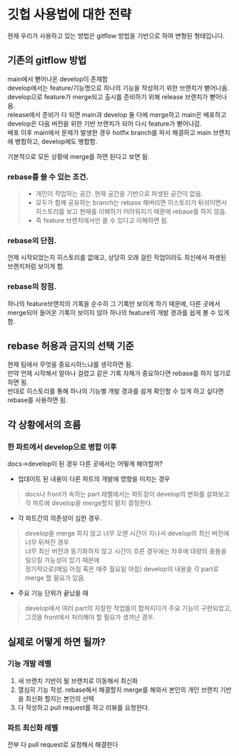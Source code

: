 # 깃헙 사용법에 대한 전략  
현재 우리가 사용하고 있는 방법은 gitflow 방법을 기반으로 하여 변형된 형태입니다.  

## 기존의 gitflow 방법
main에서 뻗어나온 develop이 존재함  
develop에서는 feature/기능명으로 하나의 기능을 작성하기 위한 브랜치가 뻗어나옴.  
develop으로 feature가 merge되고 출시를 준비하기 위해 release 브랜치가 뻗어나옴.  
release에서 준비가 다 되면 main과 develop 둘 다에 merge하고 main은 배포하고 develop은 다음 버전을 위한 기반 브랜치가 되어 다시 feature가 뻗어나감.  
배포 이후 main에서 문제가 발생한 경우 hotfix branch를 파서 해결하고 main 브랜치에 병합하고, develop에도 병합함.

기본적으로 모든 상황에 merge를 하면 된다고 보면 됨.  

### rebase를 쓸 수 있는 조건.
> - 개인이 작업하는 공간.
현재 공간을 기반으로 파생된 공간이 없음.  
> - 모두가 함께 공유하는 branch는 rebase 해버리면 히스토리가 뒤섞이면서 히스토리를 보고 현재를 이해하기 어려워지기 때문에 rebase를 하지 않음.  
> - 즉 feature 브랜치에서만 쓸 수 있다고 이해하면 됨.  

### rebase의 단점.  
언제 시작되었는지 히스토리를 없애고, 상당히 오래 걸린 작업이라도 최신에서 파생된 브랜치처럼 보이게 함.

### rebase의 장점.  
하나의 feature브랜치의 기록을 순수히 그 기록만 보이게 하기 때문에, 다른 곳에서 merge되어 들어온 기록이 보이지 않아 하나의 feature의 개발 경과를 쉽게 볼 수 있게 함.  

## rebase 허용과 금지의 선택 기준  
현재 팀에서 무엇을 중요시하느냐를 생각하면 됨.  
만약 언제 시작해서 얼마나 걸렸고 같은 기록 자체가 중요하다면 rebase를 하지 않기로 하면 됨.  
반대로 히스토리를 통해 하나의 기능별 개발 경과를 쉽게 확인할 수 있게 하고 싶다면 rebase를 사용하면 됨.


## 각 상황에서의 흐름

### 한 파트에서 develop으로 병합 이후

docs->develop이 된 경우 다른 곳에서는 어떻게 해야할까?  

- 업데이트 된 내용이 다른 파트의 개발에 영향을 미치는 경우  
> docs나 front가 속하는 part 레벨에서는 파트장이 develop의 변화를 살펴보고 각 파트에 develop을 merge할지 말지 결정한다.

- 각 파트간의 의존성이 심한 경우.
> develop을 merge 하지 않고 너무 오랜 시간이 지나서 develop의 최신 버전에 너무 뒤쳐진 경우  
너무 최신 버전과 동기화하지 않고 시간이 흐른 경우에는 차후에 대량의 충돌을 일으킬 가능성이 있기 때문에  
정기적으로(매일 아침 혹은 매주 월요일 아침) develop의 내용을 각 part로 merge 할 필요가 있음.

- 주요 기능 단위가 끝났을 때  
> develop에서 여러 part의 자잘한 작업들이 합쳐지다가 주요 기능이 구현되었고, 그것을 front에서 처리해야 할 필요가 생겨난 경우.


## 실제로 어떻게 하면 될까?
### 기능 개발 레벨
1. 새 브랜치 기반이 될 브랜치로 이동해서 최신화
2. 열심히 기능 작성. rebase해서 해결할지 merge를 해와서 본인의 개인 브랜치 기반을 최신화 할지는 본인의 선택
3. 다 작성하고 pull request를 하고 리뷰를 요청한다.

### 파트 최신화 레벨
전부 다 pull request로 요청해서 해결한다
